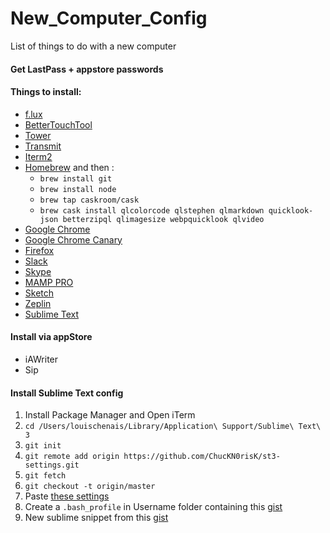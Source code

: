 # New_Computer_Config
List of things to do with a new computer

#### Get LastPass + appstore passwords

#### Things to install:
- [f.lux](https://justgetflux.com/)
- [BetterTouchTool](https://www.boastr.net/releases/BetterTouchTool.zip)
- [Tower](https://www.git-tower.com/mac/)
- [Transmit](https://panic.com/transmit/)
- [Iterm2](https://iterm2.com/downloads/stable/iTerm2-3_0_13.zip)
- [Homebrew](http://brew.sh/) and then :
	-	`brew install git`
	-	`brew install node`
	- `brew tap caskroom/cask`
	- `brew cask install qlcolorcode qlstephen qlmarkdown quicklook-json betterzipql qlimagesize webpquicklook qlvideo`
- [Google Chrome](https://www.google.fr/chrome/browser/desktop/)
- [Google Chrome Canary](https://www.google.fr/chrome/browser/canary.html)
- [Firefox](https://www.mozilla.org/firefox/new/?scene=2)
- [Slack](https://slack.com/downloads)
- [Skype](https://www.skype.com/fr/download-skype/skype-for-mac/downloading/)
- [MAMP PRO](http://downloads7.mamp.info/MAMP-PRO/releases/4.0.6/MAMP_MAMP_PRO_4.0.6.pkg)
- [Sketch](https://www.sketchapp.com/)
- [Zeplin](www.zeplin.io)
- [Sublime Text](https://download.sublimetext.com/Sublime%20Text%20Build%203126.dmg)


#### Install via appStore
- iAWriter
- Sip

#### Install Sublime Text config
1) Install Package Manager and Open iTerm
2) `cd /Users/louischenais/Library/Application\ Support/Sublime\ Text\ 3`
3) `git init`
4) `git remote add origin https://github.com/ChucKN0risK/st3-settings.git`
5) `git fetch`
6) `git checkout -t origin/master`
7) Paste [these settings](https://gist.github.com/ChucKN0risK/1271219c30777d6f31d1)
8) Create a `.bash_profile` in Username folder containing this [gist](https://gist.github.com/ChucKN0risK/f3052d944b074ff157b912fd197045c1)
9) New sublime snippet from this [gist](https://gist.github.com/ChucKN0risK/777f52bc96b90087ab5998235be4d22c)
